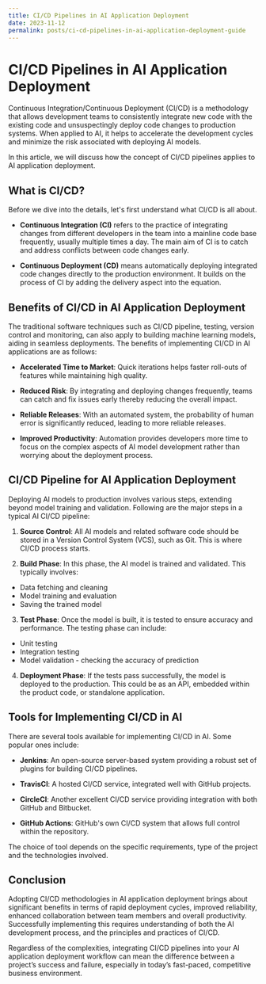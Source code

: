 ```yaml
---
title: CI/CD Pipelines in AI Application Deployment
date: 2023-11-12
permalink: posts/ci-cd-pipelines-in-ai-application-deployment-guide
---
```


# CI/CD Pipelines in AI Application Deployment

Continuous Integration/Continuous Deployment (CI/CD) is a methodology that allows development teams to consistently integrate new code with the existing code and unsuspectingly deploy code changes to production systems. When applied to AI, it helps to accelerate the development cycles and minimize the risk associated with deploying AI models.

In this article, we will discuss how the concept of CI/CD pipelines applies to AI application deployment.

## What is CI/CD?

Before we dive into the details, let's first understand what CI/CD is all about.

- **Continuous Integration (CI)** refers to the practice of integrating changes from different developers in the team into a mainline code base frequently, usually multiple times a day. The main aim of CI is to catch and address conflicts between code changes early.

- **Continuous Deployment (CD)** means automatically deploying integrated code changes directly to the production environment. It builds on the process of CI by adding the delivery aspect into the equation.

## Benefits of CI/CD in AI Application Deployment

The traditional software techniques such as CI/CD pipeline, testing, version control and monitoring, can also apply to building machine learning models, aiding in seamless deployments. The benefits of implementing CI/CD in AI applications are as follows:

- **Accelerated Time to Market**: Quick iterations helps faster roll-outs of features while maintaining high quality.

- **Reduced Risk**: By integrating and deploying changes frequently, teams can catch and fix issues early thereby reducing the overall impact.

- **Reliable Releases**: With an automated system, the probability of human error is significantly reduced, leading to more reliable releases.

- **Improved Productivity**: Automation provides developers more time to focus on the complex aspects of AI model development rather than worrying about the deployment process.

## CI/CD Pipeline for AI Application Deployment

Deploying AI models to production involves various steps, extending beyond model training and validation. Following are the major steps in a typical AI CI/CD pipeline:

1. **Source Control**: All AI models and related software code should be stored in a Version Control System (VCS), such as Git. This is where CI/CD process starts.

2. **Build Phase**: In this phase, the AI model is trained and validated. This typically involves:

- Data fetching and cleaning
- Model training and evaluation
- Saving the trained model

3. **Test Phase**: Once the model is built, it is tested to ensure accuracy and performance. The testing phase can include:

- Unit testing
- Integration testing
- Model validation - checking the accuracy of prediction

4. **Deployment Phase**: If the tests pass successfully, the model is deployed to the production. This could be as an API, embedded within the product code, or standalone application.

## Tools for Implementing CI/CD in AI

There are several tools available for implementing CI/CD in AI. Some popular ones include:

- **Jenkins**: An open-source server-based system providing a robust set of plugins for building CI/CD pipelines.

- **TravisCI**: A hosted CI/CD service, integrated well with GitHub projects.

- **CircleCI**: Another excellent CI/CD service providing integration with both GitHub and Bitbucket.

- **GitHub Actions**: GitHub's own CI/CD system that allows full control within the repository.

The choice of tool depends on the specific requirements, type of the project and the technologies involved.

## Conclusion

Adopting CI/CD methodologies in AI application deployment brings about significant benefits in terms of rapid deployment cycles, improved reliability, enhanced collaboration between team members and overall productivity. Successfully implementing this requires understanding of both the AI development process, and the principles and practices of CI/CD.

Regardless of the complexities, integrating CI/CD pipelines into your AI application deployment workflow can mean the difference between a project’s success and failure, especially in today’s fast-paced, competitive business environment.
